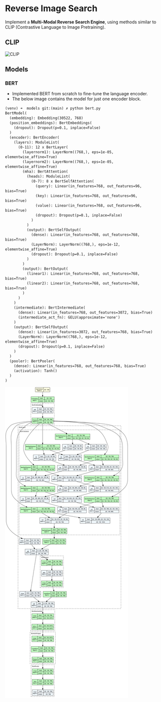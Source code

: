 # Reverse Image Search

Implement a __Multi-Modal Reverse Search Engine__, using methods similar to CLIP (Contrastive Language to Image Pretraining).

## CLIP
![CLIP](https://miro.medium.com/v2/resize:fit:1400/1*tg7akErlMSyCLQxrMtQIYw.png)


## Models

### BERT
- Implemented BERT from scratch to fine-tune the language encoder.
- The below image contains the model for just one encoder block.

```
(venv) ➜  models git:(main) ✗ python bert.py
BertModel(
  (embedding): Embedding(30522, 768)
  (position_embeddings): BertEmbeddings(
    (dropout): Dropout(p=0.1, inplace=False)
  )
  (encoder): BertEncoder(
    (layers): ModuleList(
      (0-11): 12 x BertLayer(
        (layernorm1): LayerNorm((768,), eps=1e-05, elementwise_affine=True)
        (layernorm2): LayerNorm((768,), eps=1e-05, elementwise_affine=True)
        (mha): BertAttention(
          (heads): ModuleList(
            (0-7): 8 x BertSelfAttention(
              (query): Linear(in_features=768, out_features=96, bias=True)
              (key): Linear(in_features=768, out_features=96, bias=True)
              (value): Linear(in_features=768, out_features=96, bias=True)
              (dropout): Dropout(p=0.1, inplace=False)
            )
          )
          (output): BertSelfOutput(
            (dense): Linear(in_features=768, out_features=768, bias=True)
            (LayerNorm): LayerNorm((768,), eps=1e-12, elementwise_affine=True)
            (dropout): Dropout(p=0.1, inplace=False)
          )
        )
        (output): BertOutput(
          (linear1): Linear(in_features=768, out_features=768, bias=True)
          (linear2): Linear(in_features=768, out_features=768, bias=True)
        )
      )
    )
    (intermediate): BertIntermediate(
      (dense): Linear(in_features=768, out_features=3072, bias=True)
      (intermediate_act_fn): GELU(approximate='none')
    )
    (output): BertSelfOutput(
      (dense): Linear(in_features=3072, out_features=768, bias=True)
      (LayerNorm): LayerNorm((768,), eps=1e-12, elementwise_affine=True)
      (dropout): Dropout(p=0.1, inplace=False)
    )
  )
  (pooler): BertPooler(
    (dense): Linear(in_features=768, out_features=768, bias=True)
    (activation): Tanh()
  )
)
```

![bert-model](/reports/images/bert/BertModel.png)

